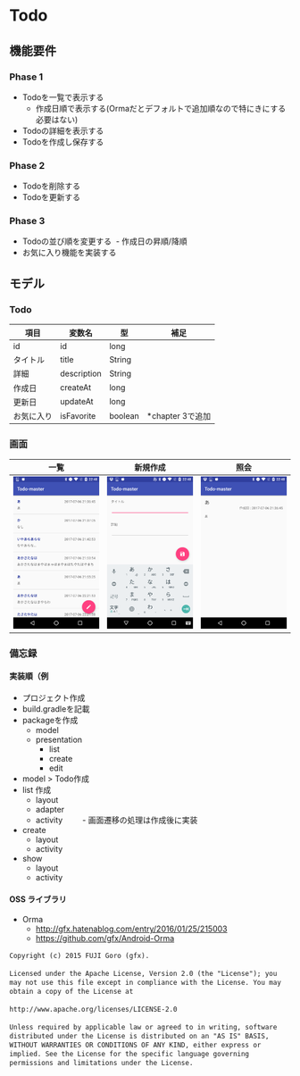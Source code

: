 # Todo

## 機能要件
### Phase 1
- Todoを一覧で表示する
  - 作成日順で表示する(Ormaだとデフォルトで追加順なので特にきにする必要はない)
- Todoの詳細を表示する
- Todoを作成し保存する

### Phase 2
- Todoを削除する
- Todoを更新する

### Phase 3
- Todoの並び順を変更する
  - 作成日の昇順/降順
- お気に入り機能を実装する

## モデル
### Todo
| 項目 | 変数名 | 型 |補足|
|---|---|---|---|
|id|id|long||
|タイトル|title|String||
|詳細|description|String||
|作成日|createAt|long||
|更新日|updateAt|long||
|お気に入り|isFavorite|boolean|*chapter 3で追加|

### 画面
|一覧|新規作成|照会|
|---|---|---|
|![](Img/list.png)|![](Img/create.png)|![](Img/show.png)|

### 備忘録
#### 実装順（例
- プロジェクト作成
- build.gradleを記載
- packageを作成
    - model
    - presentation
        - list
        - create
        - edit
- model > Todo作成
- list 作成
    - layout
    - adapter
    - activity
          - 画面遷移の処理は作成後に実装
- create
    - layout
    - activity
- show
    - layout
    - activity

#### OSS ライブラリ
- Orma 
    - http://gfx.hatenablog.com/entry/2016/01/25/215003
    - https://github.com/gfx/Android-Orma
```
Copyright (c) 2015 FUJI Goro (gfx).

Licensed under the Apache License, Version 2.0 (the "License"); you may not use this file except in compliance with the License. You may obtain a copy of the License at

http://www.apache.org/licenses/LICENSE-2.0

Unless required by applicable law or agreed to in writing, software distributed under the License is distributed on an "AS IS" BASIS, WITHOUT WARRANTIES OR CONDITIONS OF ANY KIND, either express or implied. See the License for the specific language governing permissions and limitations under the License.
```
